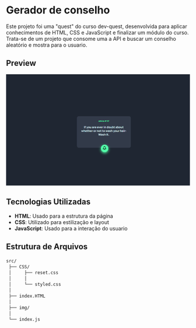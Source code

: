 # Gerador de conselho

Este projeto foi uma "quest" do curso dev-quest, desenvolvida para aplicar conhecimentos de HTML, CSS e JavaScript e finalizar um módulo do curso. Trata-se de um projeto que consome uma a API e buscar um conselho aleatório e mostra para o usuario.


## Preview

![Preview do Projeto](./src/img/Screenshot_1.png)


## Tecnologias Utilizadas
- **HTML**: Usado para a estrutura da página
- **CSS**: Utilizado para estilização e layout
- **JavaScript**: Usado para a interação do usuario


## Estrutura de Arquivos
```plaintext
src/
 ├── CSS/
 │     ├── reset.css
 │     │
 │     └── styled.css 
 │ 
 ├── index.HTML
 │
 ├── img/
 │ 
 └── index.js

```

